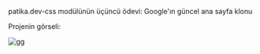 patika.dev-css modülünün üçüncü ödevi: Google'ın güncel ana sayfa klonu

Projenin görseli:

![gg](https://user-images.githubusercontent.com/61598000/151864570-b0e63ffb-1346-4667-a086-17d220a5893c.png)

